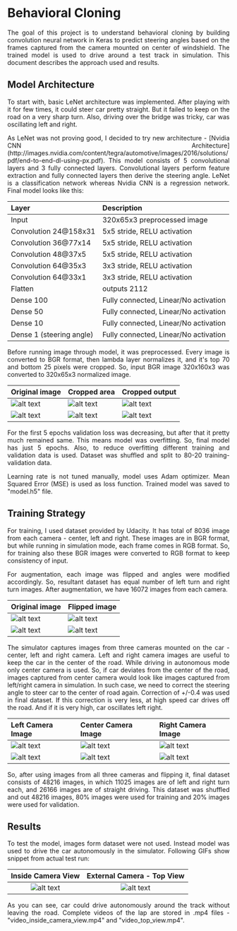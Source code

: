 # **Behavioral Cloning**

<p align="justify">
The goal of this project is to understand behavioral cloning by building convolution neural network in Keras to predict steering angles based on the frames captured from the camera mounted on center of windshield. The trained model is used to drive around a test track in simulation. This document describes the approach used and results.
</p>

## Model Architecture

<p align="justify">
To start with, basic LeNet architecture was implemented. After playing with it for few times, it could steer car pretty straight. But it failed to keep on the road on a very sharp turn. Also, driving over the bridge was tricky, car was oscillating left and right. 
</p>

<p align="justify">
As LeNet was not proving good, I decided to try new architecture - [Nvidia CNN Architecture](http://images.nvidia.com/content/tegra/automotive/images/2016/solutions/pdf/end-to-end-dl-using-px.pdf). This model consists of 5 convolutional layers and 3 fully connected layers. Convolutional layers perform feature extraction and fully connected layers then derive the steering angle. LeNet is a classification network whereas Nvidia CNN is a regression network. Final model looks like this:
</p>

| Layer                    | Description                           |
|:-------------------------|:--------------------------------------|
| Input                    | 320x65x3 preprocessed image           |
| Convolution 24@158x31    | 5x5 stride, RELU activation           |
| Convolution 36@77x14     | 5x5 stride, RELU activation           |
| Convolution 48@37x5      | 5x5 stride, RELU activation           |
| Convolution 64@35x3      | 3x3 stride, RELU activation           |
| Convolution 64@33x1      | 3x3 stride, RELU activation           |
| Flatten                  | outputs 2112                          |
| Dense 100                | Fully connected, Linear/No activation |
| Dense 50                 | Fully connected, Linear/No activation |
| Dense 10                 | Fully connected, Linear/No activation |
| Dense 1 (steering angle) | Fully connected, Linear/No activation |

<p align="justify">
Before running image through model, it was preprocessed. Every image is converted to BGR format, then lambda layer normalizes it, and it's top 70 and bottom 25 pixels were cropped. So, input BGR image 320x160x3 was converted to 320x65x3 normalized image. 
</p>

| Original image                                         | Cropped area                                               | Cropped output                                             |
|:-------------------------------------------------------|:-----------------------------------------------------------|:-----------------------------------------------------------|
| ![alt text](./writeup_data/orig1.png "Original image") | ![alt text](./writeup_data/cropped11.png "Cropped output") | ![alt text](./writeup_data/cropped12.png "Cropped output") |
| ![alt text](./writeup_data/orig2.png "Original image") | ![alt text](./writeup_data/cropped21.png "Cropped output") | ![alt text](./writeup_data/cropped22.png "Cropped output") |

<p align="justify">
For the first 5 epochs validation loss was decreasing, but after that it pretty much remained same. This means model was overfitting. So, final model has just 5 epochs. Also, to reduce overfitting different training and validation data is used. Dataset was shuffled and split to 80-20 training-validation data.
</p>

<p align="justify">
Learning rate is not tuned manually, model uses Adam optimizer. Mean Squared Error (MSE) is used as loss function. Trained model was saved to "model.h5" file.
</p>

## Training Strategy

<p align="justify">
For training, I used dataset provided by Udacity. It has total of 8036 image from each camera - center, left and right. These images are in BGR format, but while running in simulation mode, each frame comes in RGB format. So, for training also these BGR images were converted to RGB format to keep consistency of input.
</p>

<p align="justify">
For augmentation, each image was flipped and angles were modified accordingly. So, resultant dataset has equal number of left turn and right turn images. After augmentation, we have 16072 images from each camera.
</p>

| Original image                                         | Flipped image                                             |
|:-------------------------------------------------------|:----------------------------------------------------------|
| ![alt text](./writeup_data/orig1.png "Original image") | ![alt text](./writeup_data/flipped1.png "Flipped output") |
| ![alt text](./writeup_data/orig2.png "Original image") | ![alt text](./writeup_data/flipped2.png "Flipped output") |

<p align="justify">
The simulator captures images from three cameras mounted on the car - center, left and right camera. Left and right camera images are useful to keep the car in the center of the road. While driving in autonomous mode only center camera is used. So, if car deviates from the center of the road, images captured from center camera would look like images captured from left/right camera in simulation. In such case, we need to correct the steering angle to steer car to the center of road again. Correction of +/-0.4 was used in final dataset. If this correction is very less, at high speed car drives off the road. And if it is very high, car oscillates left right.
</p>

| Left Camera Image                                  | Center Camera Image                                     | Right Camera Image                                    |
|:---------------------------------------------------|:--------------------------------------------------------|:------------------------------------------------------|
| ![alt text](./writeup_data/left1.png "Left image") | ![alt text](./writeup_data/center1.png "Center output") | ![alt text](./writeup_data/right1.png "Right output") |
| ![alt text](./writeup_data/left2.png "Left image") | ![alt text](./writeup_data/center2.png "Center output") | ![alt text](./writeup_data/right2.png "Right output") |

<p align="justify">
So, after using images from all three cameras and flipping it, final dataset consists of 48216 images, in which 11025 images are of left and right turn each, and 26166 images are of straight driving. This dataset was shuffled and out 48216 images, 80% images were used for training and 20% images were used for validation.
</p>

## Results

<p align="justify">
To test the model, images form dataset were not used. Instead model was used to drive the car autonomously in the simulator. Following GIFs show snippet from actual test run:
</p>

| Inside Camera View                                                       | External Camera - Top View                                       |
|:------------------------------------------------------------------------:|:----------------------------------------------------------------:|
| ![alt text](./writeup_data/video_inside_camera_view.gif "Inside Camera") | ![alt text](./writeup_data/video_top_view.gif "External Camera") |

<p align="justify">
As you can see, car could drive autonomously around the track without leaving the road. Complete videos of the lap are stored in .mp4 files - "video_inside_camera_view.mp4" and "video_top_view.mp4".
</p>


